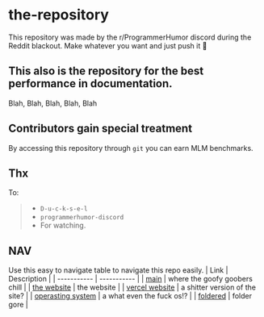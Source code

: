 # the-repository
This repository was made by the r/ProgrammerHumor discord during the Reddit blackout. Make whatever you want and just push it 🚀

## This also is the repository for the best performance in documentation.
Blah, Blah, Blah, Blah, Blah

## Contributors gain special treatment
By accessing this repository through `git` you can earn MLM benchmarks.

## Thx
To:
> - `D-u-c-k-s-e-l`
> - `programmerhumor-discord`
> - For watching.

## NAV
Use this easy to navigate table to navigate this repo easily.
| Link      | Description |
| ----------- | ----------- |
| [main](https://github.com/programmerhumor-discord/the-repository/tree/main)      | where the goofy goobers chill       |
| [the website](https://github.com/programmerhumor-discord/the-repository/tree/website)   | the website        |
| [vercel website](https://github.com/programmerhumor-discord/the-repository/tree/vercel-site)   | a shitter version of the site?       |
| [operasting system](https://github.com/programmerhumor-discord/the-repository/tree/operating-system)   | a what even the fuck os!?       |
| [foldered](https://github.com/programmerhumor-discord/the-repository/tree/foldered)   | folder gore       |
